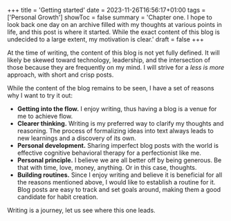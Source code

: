 +++
title = 'Getting started'
date = 2023-11-26T16:56:17+01:00
tags = ['Personal Growth']
showToc = false
summary = 'Chapter one. I hope to look back one day on an archive filled with my thoughts at various points in life, and this post is where it started. While the exact content of this blog is undecided to a large extent, my motivation is clear.'
draft = false
+++

At the time of writing, the content of this blog is not yet fully defined. It will likely be skewed toward technology, leadership, and the intersection of those because they are frequently on my mind. I will strive for a _less is more_ approach, with short and crisp posts.

While the content of the blog remains to be seen, I have a set of reasons why I want to try it out:

- **Getting into the flow.** I enjoy writing, thus having a blog is a venue for me to achieve flow.
- **Clearer thinking.** Writing is my preferred way to clarify my thoughts and reasoning. The process of formalizing ideas into text always leads to new learnings and a discovery of its own.
- **Personal development.** Sharing imperfect blog posts with the world is effective cognitive behavioral therapy for a perfectionist like me.
- **Personal principle.** I believe we are all better off by being generous. Be that with time, love, money, anything. Or in this case, thoughts.
- **Building routines.** Since I enjoy writing and believe it is beneficial for all the reasons mentioned above, I would like to establish a routine for it. Blog posts are easy to track and set goals around, making them a good candidate for habit creation.

Writing is a journey, let us see where this one leads.

